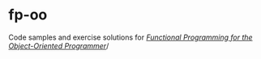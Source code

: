 fp-oo
=====

Code samples and exercise solutions for *[Functional Programming for the Object-Oriented Programmer](http://leanpub.com/fp-oo)*/ 